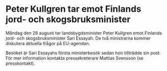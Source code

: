 # Peter Kullgren tar emot Finlands jord- och skogsbruksminister

Måndag den 28 augusti tar landsbygdsminister Peter Kullgren emot Finlands jord- och skogsbruksminister Sari Essayah. De två ministrarna kommer diskutera aktuella frågor på EU-agendan.

Besöket är Sari Essayahs första ministerbesök sedan hon tillträdde sin post. För mer information kontakta pressekreterare Mattias Svensson (se presskontakt).
